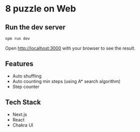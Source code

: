 # 8 puzzle on Web

## Run the dev server

```bash
npm run dev
```

Open [http://localhost:3000](http://localhost:3000) with your browser to see the result.

## Features

- Auto shuffling
- Auto counting min steps (using A* search algorithm)
- Step counter

## Tech Stack

- Next.js
- React
- Chakra UI
